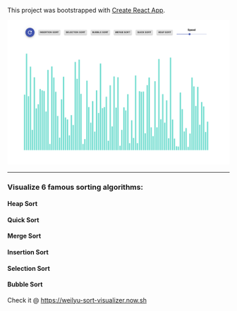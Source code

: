 This project was bootstrapped with [Create React App](https://github.com/facebook/create-react-app).

<img src="public/home.png">

---

### Visualize 6 famous sorting algorithms:

#### Heap Sort

#### Quick Sort

#### Merge Sort

#### Insertion Sort

#### Selection Sort

#### Bubble Sort

Check it @ https://weilyu-sort-visualizer.now.sh
